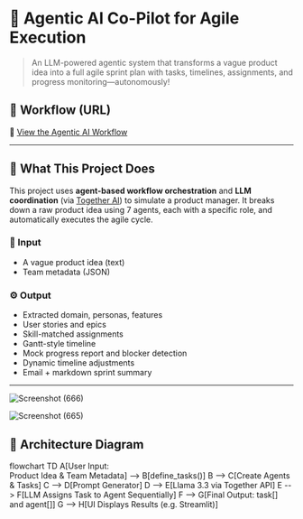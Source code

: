 # 🤖 Agentic AI Co-Pilot for Agile Execution

> An LLM-powered agentic system that transforms a vague product idea into a full agile sprint plan with tasks, timelines, assignments, and progress monitoring—autonomously!

## 🚀 Workflow (URL)
🔗 [View the Agentic AI Workflow](https://app.eraser.io/workspace/kr9XxCsZCz7SgFDL7kaX?origin=share)  


---

## 🧩 What This Project Does

This project uses **agent-based workflow orchestration** and **LLM coordination** (via [Together AI](https://www.together.ai/)) to simulate a product manager. It breaks down a raw product idea using 7 agents, each with a specific role, and automatically executes the agile cycle.

### 🎯 Input
- A vague product idea (text)
- Team metadata (JSON)

### ⚙️ Output
- Extracted domain, personas, features
- User stories and epics
- Skill-matched assignments
- Gantt-style timeline
- Mock progress report and blocker detection
- Dynamic timeline adjustments
- Email + markdown sprint summary

---

![Screenshot (666)](https://github.com/user-attachments/assets/72a060d7-f07e-45f7-8015-4b6845e706be)

![Screenshot (665)](https://github.com/user-attachments/assets/9e0bcf75-9e75-4129-bcf9-74f9a9e22057)


## 🧠 Architecture Diagram

flowchart TD
    A[User Input:<br>Product Idea & Team Metadata] --> B[define_tasks()]
    B --> C[Create Agents & Tasks]
    C --> D[Prompt Generator]
    D --> E[Llama 3.3 via Together API]
    E --> F[LLM Assigns Task to Agent Sequentially]
    F --> G[Final Output: task[] and agent[]]
    G --> H[UI Displays Results (e.g. Streamlit)]
